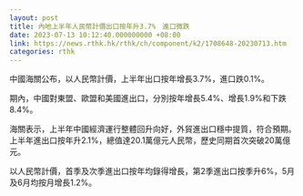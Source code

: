 ```yaml
---
layout: post
title: 內地上半年人民幣計價出口按年升3.7%　進口微跌
date: 2023-07-13 10:12:40.000000000 +08:00
link: https://news.rthk.hk/rthk/ch/component/k2/1708648-20230713.htm
categories: rthk
---
```


中國海關公布，以人民幣計價，上半年出口按年增長3.7%，進口跌0.1%。

期內，中國對東盟、歐盟和美國進出口，分別按年增長5.4%、增長1.9%和下跌8.4%。

海關表示，上半年中國經濟運行整體回升向好，外貿進出口穩中提質，符合預期。上半年進出口按年升2.1%，總值達20.1萬億元人民幣，歷史同期首次突破20萬億元。

以人民幣計價，首季及次季進出口按年均錄得增長，第2季進出口按季升6%，5月及6月均按月增長1.2%。

